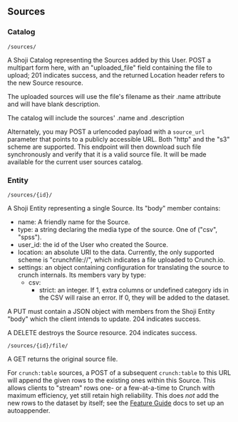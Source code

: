 ## Sources

### Catalog

`/sources/`

A Shoji Catalog representing the Sources added by this User. POST a multipart form here, with an "uploaded_file" field containing the file to upload; 201 indicates success, and the returned Location header refers to the new Source resource.

The uploaded sources will use the file's filename as their .name attribute and will have blank description.

The catalog will include the sources' .name and .description

Alternately, you may POST a urlencoded payload with a `source_url` parameter that points to a publicly accessible URL. Both "http" and the "s3" scheme are supported. This endpoint will then download such file synchronously and verify that it is a valid source file. It will be made available for the current user sources catalog.

### Entity

`/sources/{id}/`

A Shoji Entity representing a single Source. Its "body" member contains:

 * name: A friendly name for the Source.
 * type: a string declaring the media type of the source. One of ("csv", "spss").
 * user_id: the id of the User who created the Source.
 * location: an absolute URI to the data. Currently, the only supported scheme is "crunchfile://", which indicates a file uploaded to Crunch.io.
 * settings: an object containing configuration for translating the source to crunch internals. Its members vary by type:
   * csv:
     * strict: an integer. If 1, extra columns or undefined category ids in the CSV will raise an error. If 0, they will be added to the dataset.

A PUT must contain a JSON object with members from the Shoji Entity "body" which the client intends to update. 204 indicates success.

A DELETE destroys the Source resource. 204 indicates success.

`/sources/{id}/file/`

A GET returns the original source file.

For `crunch:table` sources, a POST of a subsequent `crunch:table` to this URL will append the given rows to the existing ones within this Source. This allows clients to "stream" rows one- or a few-at-a-time to Crunch with maximum efficiency, yet still retain high reliability. This does *not* add the new rows to the dataset by itself; see the [Feature Guide](#streaming-rows) docs to set up an autoappender.
